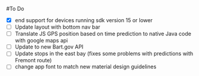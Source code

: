 #To Do
- [x] end support for devices running sdk version 15 or lower
- [ ] Update layout with bottom nav bar
- [ ] Translate JS GPS position based on time prediction to native Java code with google maps api
- [ ] Update to new Bart.gov API
- [ ] Update stops in the east bay (fixes some problems with predictions with Fremont route)
- [ ] change app font to match new material design guidelines
